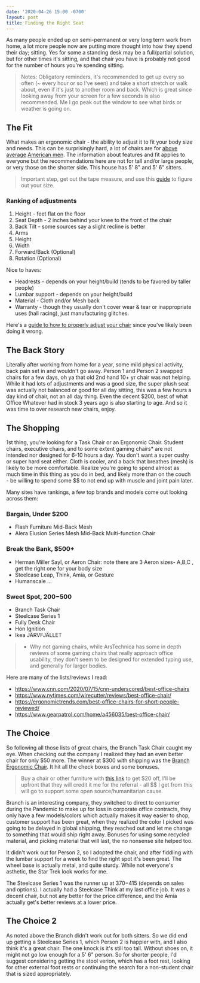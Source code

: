 ```yaml
---
date: '2020-04-26 15:00 -0700'
layout: post
title: Finding the Right Seat
---
```


As many people ended up on semi-permanent or very long term work from home, a lot more people now are putting more thought into how they spend their day; sitting. Yes for some a standing desk may be a full/partial solution, but for other times it's sitting, and that chair you have is probably not good for the number of hours you're spending sitting.

> Notes: Obligatory reminders, it's recommended to get up every so often (~ every hour or so I've seen) and take a short stretch or walk about, even if it's just to another room and back. Which is great since looking away from your screen for a few seconds is also recommended. Me I go peak out the window to see what birds or weather is going on.

## The Fit

What makes an ergonomic chair - the ability to adjust it to fit your body size and needs.
This can be surprisingly hard, a lot of chairs are for [above average](https://www.vox.com/2014/6/30/5857354/what-are-the-tallest-countries-in-the-world) [American men](https://www.cdc.gov/nchs/fastats/body-measurements.htm). The information about features and fit applies to everyone but the recommendations here are not for tall and/or large people, or very those on the shorter side. This house has 5' 8" and 5' 6" sitters. 

> Important step, get out the tape measure, and use this [guide](https://www.healthyworkstations.com/resources/ergo/TakingMeasurements.pdf) to figure out your size.

### Ranking of adjustments

1. Height - feet flat on the floor
2. Seat Depth - 2 inches behind your knee to the front of the chair
3. Back Tilt - some sources say a slight recline is better
4. Arms
  1. Height
  2. Width
  3. Forward/Back (Optional)
  4. Rotation (Optional)

Nice to haves:
* Headrests - depends on your height/build (tends to be favored by taller people)
* Lumbar support - depends on your height/build
* Material - Cloth and/or Mesh back
* Warranty - though they usually don't cover wear & tear or inappropriate uses (hall racing), just manufacturing glitches.

Here's a [guide to how to properly adjust your chair]() since you've likely been doing it wrong.

## The Back Story

Literally after working from home for a year, some mild physical activity, back pain set in and wouldn't go away. Person 1 and Person 2 swapped chairs for a few days, oh ya that old 2nd hand 10+ yr chair was not helping. While it had lots of adjustments and was a good size, the super plush seat was actually not balanced or good for all day sitting, this was a few hours a day kind of chair, not an all day thing. Even the decent $200, best of what Office Whatever had in stock 3 years ago is also starting to age. And so it was time to over research new chairs, enjoy.

## The Shopping

1st thing, you're looking for a Task Chair or an Ergonomic Chair. Student chairs, executive chairs, and to some extent gaming chairs* are not intended nor designed for 6-10 hours a day. You don't want a super cushy or super hard seat either. Cloth is cooler, and a back that breathes (mesh) is likely to be more comfortable. Realize you're going to spend almost as much time in this thing as you do in bed, and likely more than on the couch - be willing to spend some $$ to not end up with muscle and joint pain later.

Many sites have rankings, a few top brands and models come out looking across them:

### Bargain, Under $200
* Flash Furniture Mid-Back Mesh
* Alera Elusion Series Mesh Mid-Back Multi-function Chair

### Break the Bank, $500+
* Herman Miller Sayl, or Aeron Chair: note there are 3 Aeron sizes- A,B,C , get the right one for your body size
* Steelcase Leap, Think, Amia, or Gesture
* Humanscale ...

### Sweet Spot, $200-$500
* Branch Task Chair
* Steelcase Series 1
* Fully Desk Chair
* Hon Ignition
* Ikea JÄRVFJÄLLET

> * Why not gaming chairs, while ArsTechnica has some in depth reviews of some gaming chairs that really approach office usability, they don't seem to be designed for extended typing use, and generally for larger bodies.

Here are many of the lists/reviews I read:
* https://www.cnn.com/2020/07/15/cnn-underscored/best-office-chairs
* https://www.nytimes.com/wirecutter/reviews/best-office-chair/
* https://ergonomictrends.com/best-office-chairs-for-short-people-reviewed/
* https://www.gearpatrol.com/home/a456035/best-office-chair/

## The Choice

So following all those lists of great chairs, the Branch Task Chair caught my eye. When checking out the company I realized they had an even better chair for only $50 more. The winner
at $300 with shipping was the [Branch Ergonomic Chair](https://www.branchfurniture.com/products/ergonomic-chair?sscid=41k5_curu7&). It hit all the check boxes and some bonuses.

> Buy a chair or other furniture with [this link](https://fbuy.io/branchfurniture/alex7564 ) to get $20 off, I'll be upfront that they will credit it me for the referral - all $$ I get from this will go to support some open source/humanitarian cause.

Branch is an interesting company, they switched to direct to consumer during the Pandemic to make up for loss in corporate office contracts, they only have a few models/colors which actually makes it way easier to shop, customer support has been great, when they realized the color I picked was going to be delayed in global shipping, they reached out and let me change to something that would ship right away. Bonuses for using some recycled material, and picking material that will last, the no nonsense site helped too.

It didn't work out for Person 2, so I adopted the chair, and after fiddling with the lumbar support for a week to find the right spot it's been great. The wheel base is actually metal, and quite sturdy. While not everyone's asthetic, the Star Trek look works for me.

The Steelcase Series 1 was the runner up at $370-$415 (depends on sales and options). I actually had a Steelcase Think at my last office job. It was a decent chair, but not any better for the price difference, and the Amia actually get's better reviews at a lower price.

## The Choice 2
As noted above the Branch didn't work out for both sitters. So we did end up getting a Steelcase Series 1, which Person 2 is happier with, and I also think it's a great chair. The one knock is it's still too tall. Without shoes on, it might not go low enough for a 5' 6" person. So for shorter people, I'd suggest considering getting the stool verion, which has a foot rest, looking for other external foot rests or continuing the search for a non-student chair that is sized appropriately.

